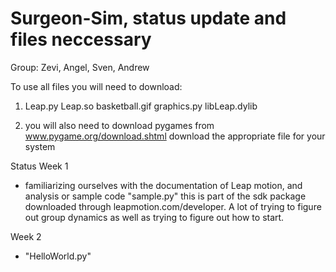 Surgeon-Sim, status update and files neccessary
===========
Group: Zevi, Angel, Sven, Andrew

To use all files you will need to download:
1. Leap.py
	 Leap.so
	 basketball.gif
	 graphics.py
	 libLeap.dylib

2. you will also need to download pygames from www.pygame.org/download.shtml
	download the appropriate file for your system

Status
Week 1
- familiarizing ourselves with the documentation of Leap motion, and analysis or sample code "sample.py" this is part of the sdk package downloaded through leapmotion.com/developer. A lot of trying to figure out group dynamics as well as trying to figure out how to start.

Week 2
- "HelloWorld.py"